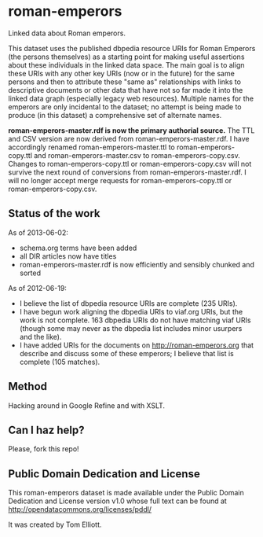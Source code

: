 roman-emperors
==============

Linked data about Roman emperors.

This dataset uses the published dbpedia resource URIs for Roman Emperors (the persons themselves) as a starting point for making useful assertions about these individuals in the linked data space. The main goal is to align these URIs with any other key URIs (now or in the future) for the same persons and then to attribute these "same as" relationships with links to descriptive documents or other data that have not so far made it into the linked data graph (especially legacy web resources). Multiple names for the emperors are only incidental to the dataset; no attempt is being made to produce (in this dataset) a comprehensive set of alternate names.

**roman-emperors-master.rdf is now the primary authorial source.** The TTL and CSV version are now derived from roman-emperors-master.rdf. I have accordingly renamed roman-emperors-master.ttl to roman-emperors-copy.ttl and roman-emperors-master.csv to roman-emperors-copy.csv. Changes to roman-emperors-copy.ttl or roman-emperors-copy.csv will not survive the next round of conversions from roman-emperors-master.rdf. I will no longer accept merge requests for roman-emperors-copy.ttl or roman-emperors-copy.csv.

Status of the work
-------------------

As of 2013-06-02:

* schema.org terms have been added 
* all DIR articles now have titles
* roman-emperors-master.rdf is now efficiently and sensibly chunked and sorted

As of 2012-06-19:

* I believe the list of dbpedia resource URIs are complete (235 URIs).
* I have begun work aligning the dbpedia URIs to viaf.org URIs, but the work is not complete. 163 dbpedia URIs do not have matching viaf URIs (though some may never as the dbpedia list includes minor usurpers and the like).
* I have added URIs for the documents on http://roman-emperors.org that describe and discuss some of these emperors; I believe that list is complete (105 matches).

Method
------

Hacking around in Google Refine and with XSLT.

Can I haz help?
---------------

Please, fork this repo!


Public Domain Dedication and License
-------------------------------------
This roman-emperors dataset is made available under the Public Domain Dedication and License version v1.0 whose full text can be found at http://opendatacommons.org/licenses/pddl/

It was created by Tom Elliott.
